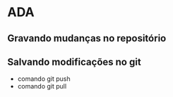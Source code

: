 # ADA

## Gravando mudanças no repositório

## Salvando modificações no git

* comando git push
* comando git pull
